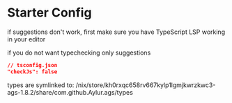 # Starter Config

if suggestions don't work, first make sure
you have TypeScript LSP working in your editor

if you do not want typechecking only suggestions

```json
// tsconfig.json
"checkJs": false
```

types are symlinked to:
/nix/store/kh0rxqc658rv667kylp1lgmjkwrzkwc3-ags-1.8.2/share/com.github.Aylur.ags/types
